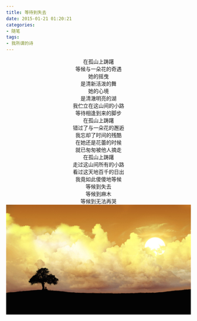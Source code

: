 ```yaml
---
title: 等待到失去
date: 2015-01-21 01:20:21
categories:
- 随笔
tags:
- 我所谓的诗
---
```


<center>在孤山上踌躇</center>
<center>等候与一朵花的奇遇</center>
<center>她的摇曳</center>
<center>是清新活泼的舞</center>
<center>她的心境</center>
<center>是清澈明亮的湖</center>
<center>我伫立在这山间的小路</center>
<center>等待相逢到来的脚步</center>
<!-- more -->

<center>在孤山上踌躇</center>
<center>错过了与一朵花的邂逅</center>
<center>我忘却了时间的残酷</center>
<center>在她还是花蕾的时候</center>
<center>就已匆匆被他人摘走</center>

<center>在孤山上踌躇</center>
<center>走过这山间所有的小路</center>
<center>看过这天地百千的日出</center>
<center>我竟如此傻傻地等候</center>
<center>等候到失去</center>
<center>等候到麻木</center>
<center>等候到无法再哭</center>
<img src="/pictures/wait-alone.jpg" style="display:block;margin:auto"/>
